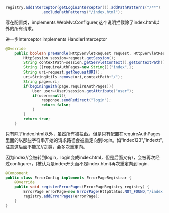 ```java
registry.addInterceptor(getLoginInterceptor()).addPathPatterns("/**")
                .excludePathPatterns("/index.html");
```

写在配置类，implements WebMvcConfigurer,这个说明拦截除了index.html以外的所有请求。



进一步Interceptor implements HandlerInterceptor

```java
@Override
    public boolean preHandle(HttpServletRequest request, HttpServletResponse response, Object handler) throws Exception {
        HttpSession session=request.getSession();
        String contextPath=session.getServletContext().getContextPath();
        String []requireAuthPages=new String[]{"index",};
        String uri=request.getRequestURI();
        uri=StringUtils.remove(uri,contextPath+"/");
        String page=uri;
        if(beginingWith(page,requireAuthPages)){
            User user=(User)session.getAttribute("user");
            if(user==null){
                response.sendRedirect("login");
                return false;
            }
        }
        return true;
    }
```

只有除了index.html以外，虽然所有被拦截，但是只有配置在requireAuthPages里面的以那些字符串开始的请求路径会被重定向到login。如“index123","indextt",注意这后面不能加//之类，会多次重定向。



因为index//会被转到login，login变成index.html，但是后面又有/，会被再次经过configurer，(被认为是index开头而不是index.html)再次重定向到login.

```java
@Component
public class ErrorConfig implements ErrorPageRegistrar {
    @Override
    public void registerErrorPages(ErrorPageRegistry registry) {
        ErrorPage errorPage=new ErrorPage(HttpStatus.NOT_FOUND,"/index.html");
        registry.addErrorPages(errorPage);
    }
}
```

